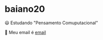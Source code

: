 # baiano20
:smiley: Estudando "Pensamento Comuputacional"

:clown_face: Meu email é [email](bryan.marques.vieira@escola.pr.gov.br)

